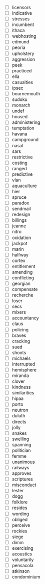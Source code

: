 - [ ] licensors
- [ ] indicative
- [ ] stresses
- [ ] incumbent
- [ ] ithaca
- [ ] webhosting
- [ ] edmund
- [ ] peoria
- [ ] upholstery
- [ ] aggression
- [ ] peek
- [ ] practiced
- [ ] ella
- [ ] casualties
- [ ] ipsec
- [ ] bournemouth
- [ ] sudoku
- [ ] monarch
- [ ] undef
- [ ] housed
- [ ] administering
- [ ] temptation
- [ ] havana
- [ ] campground
- [ ] nasal
- [ ] sars
- [ ] restrictive
- [ ] costing
- [ ] ranged
- [ ] predictive
- [ ] vlan
- [ ] aquaculture
- [ ] hier
- [ ] spruce
- [ ] paradox
- [ ] sendmail
- [ ] redesign
- [ ] billings
- [ ] jeanne
- [ ] nitro
- [ ] oxidation
- [ ] jackpot
- [ ] marin
- [ ] halfway
- [ ] cortex
- [ ] entitlement
- [ ] amending
- [ ] conflicting
- [ ] georgian
- [ ] compensate
- [ ] recherche
- [ ] loser
- [ ] secs
- [ ] mixers
- [ ] accountancy
- [ ] claus
- [ ] policing
- [ ] braves
- [ ] cracking
- [ ] sued
- [ ] shoots
- [ ] michaels
- [ ] interrupted
- [ ] hemisphere
- [ ] miranda
- [ ] clover
- [ ] kindness
- [ ] similarities
- [ ] hipaa
- [ ] porto
- [ ] neutron
- [ ] duluth
- [ ] directs
- [ ] jolly
- [ ] snakes
- [ ] swelling
- [ ] spanning
- [ ] politician
- [ ] femme
- [ ] unanimous
- [ ] railways
- [ ] approves
- [ ] scriptures
- [ ] misconduct
- [ ] lester
- [ ] dogg
- [ ] folklore
- [ ] resides
- [ ] wording
- [ ] obliged
- [ ] perceive
- [ ] rockies
- [ ] siege
- [ ] dimm
- [ ] exercising
- [ ] acoustics
- [ ] voluntarily
- [ ] pensacola
- [ ] atkinson
- [ ] condominium
